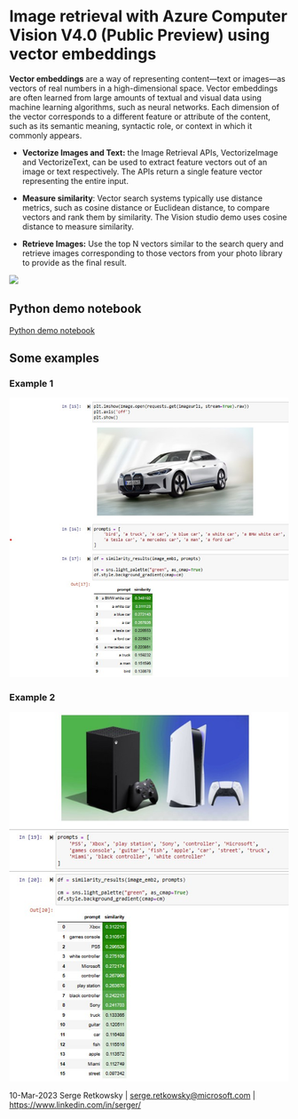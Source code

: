 # Image retrieval with Azure Computer Vision V4.0 (Public Preview) using vector embeddings

**Vector embeddings** are a way of representing content—text or images—as vectors of real numbers in a high-dimensional space. Vector embeddings are often learned from large amounts of textual and visual data using machine learning algorithms, such as neural networks. Each dimension of the vector corresponds to a different feature or attribute of the content, such as its semantic meaning, syntactic role, or context in which it commonly appears.

- **Vectorize Images and Text:** the Image Retrieval APIs, VectorizeImage and VectorizeText, can be used to extract feature vectors out of an image or text respectively. The APIs return a single feature vector representing the entire input.

- **Measure similarity**: Vector search systems typically use distance metrics, such as cosine distance or Euclidean distance, to compare vectors and rank them by similarity. The Vision studio demo uses cosine distance to measure similarity.

- **Retrieve Images:** Use the top N vectors similar to the search query and retrieve images corresponding to those vectors from your photo library to provide as the final result.

<img src="https://learn.microsoft.com/en-us/azure/cognitive-services/computer-vision/media/image-retrieval.png">


## Python demo notebook
<a href="https://github.com/retkowsky/image_retrieval_with_Azure_Computer_Vision_4.0/blob/main/Image%20retrieval%20(version%204.0%20preview)%20with%20Azure%20Computer%20Vision.ipynb">Python demo notebook</a>

## Some examples

### Example 1
<img src="car.jpg">

### Example 2
<img src="xbox.jpg">

10-Mar-2023 Serge Retkowsky | serge.retkowsky@microsoft.com | https://www.linkedin.com/in/serger/
